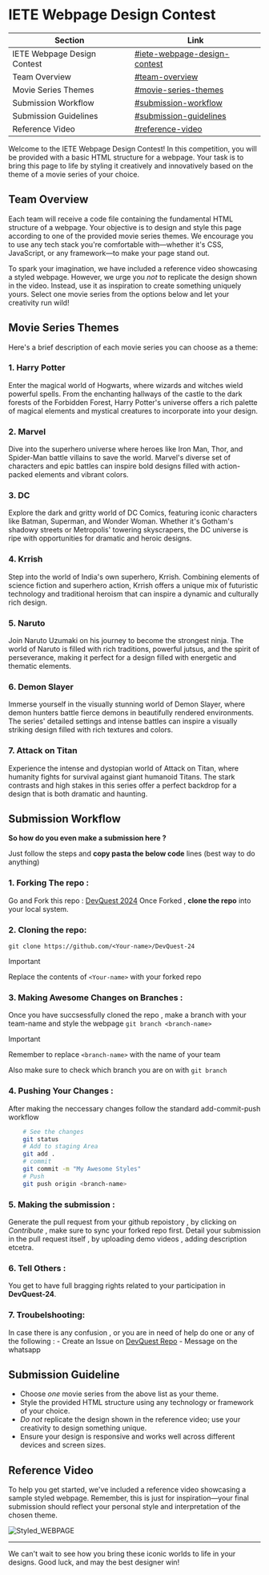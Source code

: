 # IETE Webpage Design Contest

| Section | Link |
|---------|------|
| IETE Webpage Design Contest | [#iete-webpage-design-contest](#iete-webpage-design-contest) |
| Team Overview | [#team-overview](#team-overview) |
| Movie Series Themes | [#movie-series-themes](#movie-series-themes) |
| Submission Workflow | [#submission-workflow](#submission-workflow) |
| Submission Guidelines | [#submission-guidelines](#submission-guideline) |
| Reference Video | [#reference-video](#reference-video) |

Welcome to the IETE Webpage Design Contest! In this competition, you will be provided with a basic HTML structure for a webpage. Your task is to bring this page to life by styling it creatively and innovatively based on the theme of a movie series of your choice. 

## Team Overview

Each team will receive a code file containing the fundamental HTML structure of a webpage. Your objective is to design and style this page according to one of the provided movie series themes. We encourage you to use any tech stack you're comfortable with—whether it's CSS, JavaScript, or any framework—to make your page stand out.

To spark your imagination, we have included a reference video showcasing a styled webpage. However, we urge you *not* to replicate the design shown in the video. Instead, use it as inspiration to create something uniquely yours. Select one movie series from the options below and let your creativity run wild!

## Movie Series Themes

Here's a brief description of each movie series you can choose as a theme:

### 1. Harry Potter

Enter the magical world of Hogwarts, where wizards and witches wield powerful spells. From the enchanting hallways of the castle to the dark forests of the Forbidden Forest, Harry Potter's universe offers a rich palette of magical elements and mystical creatures to incorporate into your design.

### 2. Marvel

Dive into the superhero universe where heroes like Iron Man, Thor, and Spider-Man battle villains to save the world. Marvel's diverse set of characters and epic battles can inspire bold designs filled with action-packed elements and vibrant colors.

### 3. DC

Explore the dark and gritty world of DC Comics, featuring iconic characters like Batman, Superman, and Wonder Woman. Whether it's Gotham's shadowy streets or Metropolis' towering skyscrapers, the DC universe is ripe with opportunities for dramatic and heroic designs.

### 4. Krrish

Step into the world of India's own superhero, Krrish. Combining elements of science fiction and superhero action, Krrish offers a unique mix of futuristic technology and traditional heroism that can inspire a dynamic and culturally rich design.

### 5. Naruto

Join Naruto Uzumaki on his journey to become the strongest ninja. The world of Naruto is filled with rich traditions, powerful jutsus, and the spirit of perseverance, making it perfect for a design filled with energetic and thematic elements.

### 6. Demon Slayer

Immerse yourself in the visually stunning world of Demon Slayer, where demon hunters battle fierce demons in beautifully rendered environments. The series' detailed settings and intense battles can inspire a visually striking design filled with rich textures and colors.

### 7. Attack on Titan

Experience the intense and dystopian world of Attack on Titan, where humanity fights for survival against giant humanoid Titans. The stark contrasts and high stakes in this series offer a perfect backdrop for a design that is both dramatic and haunting.

## Submission Workflow 

**So how do you even make a submission here ?**

Just follow the steps and  **copy pasta the below code** lines (best way to do anything)
### 1. Forking The repo : 
Go and Fork this repo :
    [DevQuest 2024](https://github.com/ietebitmesra/DevQuest-24)
Once Forked , **clone the repo** into your local system.
### 2. Cloning the repo: 
```
git clone https://github.com/<Your-name>/DevQuest-24
```
> [!IMPORTANT]
>  Replace the contents of `<Your-name>` with your forked repo
### 3. Making Awesome Changes on Branches : 
Once you have succsessfully cloned the repo , make a branch with your team-name and style the webpage 
    ```
    git branch <branch-name>
    ```
> [!IMPORTANT]
> Remember to replace `<branch-name>` with the name of your team
> 
> Also make sure to check which branch you are on with `git branch`
### 4. Pushing Your Changes : 
After making the neccessary changes follow the standard add-commit-push workflow
```bash
    # See the changes 
    git status 
    # Add to staging Area
    git add .   
    # commit 
    git commit -m "My Awesome Styles"
    # Push 
    git push origin <branch-name>
```
### 5. Making the submission : 
 Generate the pull request from your github repoistory , by clicking on  *Contribute* , make sure to sync your forked repo first.
 Detail your submission in the pull request itself , by uploading demo videos , adding description etcetra.
### 6. Tell Others : 
 You get to have full bragging rights related to your participation in **DevQuest-24**.
### 7. Troubelshooting: 
 In case there is any confusion , or you are in need of help do one or any of the following : 
    - Create an Issue on [DevQuest Repo](https://github.com/ietebitmesra/DevQuest-24) 
    - Message on the whatsapp 
## Submission Guideline

- Choose *one* movie series from the above list as your theme.
- Style the provided HTML structure using any technology or framework of your choice.
- *Do not* replicate the design shown in the reference video; use your creativity to design something unique.
- Ensure your design is responsive and works well across different devices and screen sizes.

## Reference Video

To help you get started, we've included a reference video showcasing a sample styled webpage. Remember, this is just for inspiration—your final submission should reflect your personal style and interpretation of the chosen theme.

![Styled_WEBPAGE](./StyledDemo.gif)

---

We can't wait to see how you bring these iconic worlds to life in your designs. Good luck, and may the best designer win!
